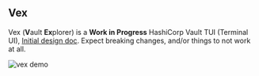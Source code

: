 ## Vex

Vex (**V**ault **Ex**plorer) is a **Work in Progress** HashiCorp Vault TUI (Terminal UI),
[Initial design doc](https://outline.ks.liam.sh/s/fe5484ef-07d5-4d30-ade2-8c6c76081124).
Expect breaking changes, and/or things to not work at all.

![vex demo](https://cdn.liam.sh/github/vex/demo.gif)
